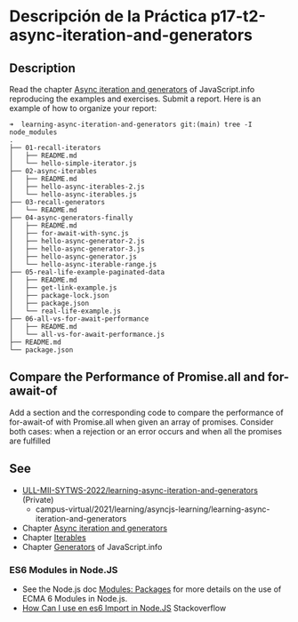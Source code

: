 # Descripción de la Práctica p17-t2-async-iteration-and-generators

## Description

Read the chapter [Async iteration and generators](https://javascript.info/async-iterators-generators) of JavaScript.info reproducing the examples and exercises. Submit a report. Here is an example of how to organize your report:

```
➜  learning-async-iteration-and-generators git:(main) tree -I node_modules
.
├── 01-recall-iterators
│   ├── README.md
│   └── hello-simple-iterator.js
├── 02-async-iterables
│   ├── README.md
│   ├── hello-async-iterables-2.js
│   └── hello-async-iterables.js
├── 03-recall-generators
│   └── README.md
├── 04-async-generators-finally
│   ├── README.md
│   ├── for-await-with-sync.js
│   ├── hello-async-generator-2.js
│   ├── hello-async-generator-3.js
│   ├── hello-async-generator.js
│   └── hello-async-iterable-range.js
├── 05-real-life-example-paginated-data
│   ├── README.md
│   ├── get-link-example.js
│   ├── package-lock.json
│   ├── package.json
│   └── real-life-example.js
├── 06-all-vs-for-await-performance
│   ├── README.md
│   └── all-vs-for-await-performance.js
├── README.md
└── package.json
```

## Compare the Performance of Promise.all and for-await-of

Add a section and the corresponding code to compare the performance of 
for-await-of with Promise.all when given an array of promises.
Consider both cases: when a rejection or an error occurs and when all the promises are fulfilled

## See

* [ULL-MII-SYTWS-2022/learning-async-iteration-and-generators](https://github.com/ULL-MII-SYTWS-2022/learning-async-iteration-and-generators) (Private)
  * campus-virtual/2021/learning/asyncjs-learning/learning-async-iteration-and-generators
* Chapter [Async iteration and generators](https://javascript.info/async-iterators-generators)
* Chapter [Iterables](https://javascript.info/iterable)
* Chapter [Generators](https://javascript.info/generators) of JavaScript.info

### ES6 Modules in Node.JS

* See the Node.js doc [Modules: Packages](https://nodejs.org/api/packages.html#packages_determining_module_system) for more details on the use of ECMA 6 Modules in Node.js.
* [How Can I use en es6 Import in Node.JS](https://stackoverflow.com/questions/45854169/how-can-i-use-an-es6-import-in-node-js#:~:text=You%20can%20also%20use%20npm,import%20in%20your%20JavaScript%20files.
) Stackoverflow